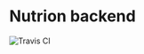 # Nutrion backend
![Travis CI](https://api.travis-ci.org/maciej-kaznowski/nutrion-backend.svg?branch=master)